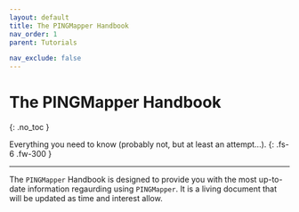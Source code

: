 ```yaml
---
layout: default
title: The PINGMapper Handbook
nav_order: 1
parent: Tutorials

nav_exclude: false
---
```


# The PINGMapper Handbook
{: .no_toc }

Everything you need to know (probably not, but at least an attempt...).
{: .fs-6 .fw-300 }

---

The `PINGMapper` Handbook is designed to provide you with the most up-to-date information regaurding using `PINGMapper`. It is a living document that will be updated as time and interest allow.

<object data="../../assets/handbook/PINGMapperHandbook_v1.0_20250801.pdf" width="1000" height="1000" type='application/pdf'></object>